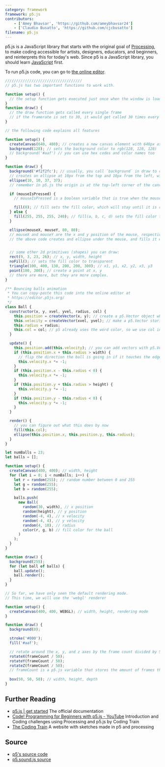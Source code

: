 ```yaml
---
category: framework
framework: p5.js
contributors:
    - ['Amey Bhavsar', 'https://github.com/ameybhavsar24']
    - ['Claudio Busatto', 'https://github.com/cjcbusatto']
filename: p5.js
---
```


p5.js is a JavaScript library that starts with the original goal of [Processing](https://processing.org), to make coding accessible for artists, designers, educators, and beginners, and reinterprets this for today's web.
Since p5 is a JavaScript library, you should learn [JavaScript](https://learnxinyminutes.com/docs/javascript/) first.

To run p5.js code, you can go to [the online editor](https://editor.p5js.org/).

```js
///////////////////////////////////
// p5.js has two important functions to work with.

function setup() {
  // the setup function gets executed just once when the window is loaded
}
function draw() {
  // the draw function gets called every single frame
  // if the framerate is set to 30, it would get called 30 times every second
}

// the following code explains all features

function setup() {
  createCanvas(640, 480); // creates a new canvas element with 640px as width as 480px as height
  background(128); // sets the background color to rgb(128, 128, 128)
  // background('#aaf') // you can use hex codes and color names too
}

function draw() {
  background('#f2f2fc'); // usually, you call `background` in draw to clear the screen
  // creates an ellipse at 10px from the top and 10px from the left, with width and height 37
  ellipse(10, 10, 37, 37);
  // remember in p5.js the origin is at the top-left corner of the canvas

  if (mouseIsPressed) {
    // mouseIsPressed is a boolean variable that is true when the mouse is down, and false otherwise

    fill(0); // fill sets the fill color, which will stay until it is changed
  } else {
    fill(255, 255, 255, 240); // fill(a, b, c, d) sets the fill color to rgba(a, b, c, d)
  }

  ellipse(mouseX, mouseY, 80, 80);
  // mouseX and mouseY are the x and y position of the mouse, respectively
  // the above code creates and ellipse under the mouse, and fills it with white or black


  // some other 2d primitives (shapes) you can draw:
  rect(9, 3, 23, 26); // x, y, width, height
  noFill(); // sets the fill color to transparent
  triangle(100, 400, 130, 200, 200, 300); // x1, y1, x2, y2, x3, y3
  point(100, 300); // create a point at x, y
  // there are more, but they are more complex.
}

/** Bouncing balls animation
 * You can copy-paste this code into the online editor at
 * https://editor.p5js.org/
 */
class Ball {
  constructor(x, y, xvel, yvel, radius, col) {
    this.position = createVector(x, y); // create a p5.Vector object which stores the x and y
    this.velocity = createVector(xvel, yvel); // make a p5.Vector storing the velocity
    this.radius = radius;
    this.col = col; // p5 already uses the word color, so we use col instead
  }

  update() {
    this.position.add(this.velocity); // you can add vectors with p5.Vector.add(p5.Vector)
    if (this.position.x + this.radius > width) {
      // flip the direction the ball is going in if it touches the edge
      this.velocity.x *= -1;
    }
    if (this.position.x - this.radius < 0) {
      this.velocity.x *= -1;
    }
    if (this.position.y + this.radius > height) {
      this.velocity.y *= -1;
    }
    if (this.position.y - this.radius < 0) {
      this.velocity.y *= -1;
    }
  }

  render() {
    // you can figure out what this does by now
    fill(this.col);
    ellipse(this.position.x, this.position.y, this.radius);
  }
}

let numBalls = 23;
let balls = [];

function setup() {
  createCanvas(400, 400); // width, height
  for (let i = 0; i < numBalls; i++) {
    let r = random(255); // random number between 0 and 255
    let g = random(255);
    let b = random(255);

    balls.push(
      new Ball(
        random(30, width), // x position
        random(height), // y position
        random(-4, 4), // x velocity
        random(-4, 4), // y velocity
        random(4, 10), // radius
        color(r, g, b) // fill color for the ball
      )
    );
  }
}

function draw() {
  background(255);
  for (let ball of balls) {
    ball.update();
    ball.render();
  }
}

// So far, we have only seen the default rendering mode.
// This time, we will use the 'webgl' renderer

function setup() {
  createCanvas(400, 400, WEBGL); // width, height, rendering mode
}

function draw() {
  background(0);

  stroke('#000');
  fill('#aaf');

  // rotate around the x, y, and z axes by the frame count divided by 50
  rotateX(frameCount / 50);
  rotateY(frameCount / 50);
  rotateZ(frameCount / 50);
  // frameCount is a p5.js variable that stores the amount of frames that have passed
 
  box(50, 50, 50); // width, height, depth
}
```

## Further Reading

- [p5.js | get started](http://p5js.org/get-started/) The official documentation
- [Code! Programming for Beginners with p5.js - YouTube](https://www.youtube.com/watch?v=yPWkPOfnGsw&vl=en) Introduction and Coding challenges using Processing and p5.js by Coding Train
- [The Coding Train](https://codingtra.in/) A website with sketches made in p5 and processing

## Source

- [p5's source code](https://github.com/processing/p5.js)
- [p5.sound.js source](https://github.com/processing/p5.js-sound)
